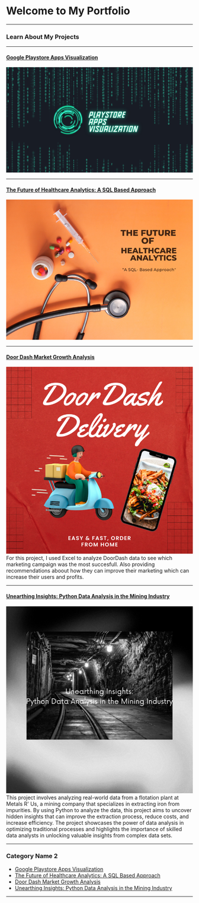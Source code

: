 # Welcome to My Portfolio

---

### Learn About My Projects

---
#### [Google Playstore Apps Visualization](https://public.tableau.com/app/profile/simran.pathak6739)
<img src="images/tableau.png?raw=true"/>

---
#### [The Future of Healthcare Analytics: A SQL Based Approach](https://www.linkedin.com/pulse/future-healthcare-analytics-sql-based-approach-simran-pathak/?trackingId=mMKCmXX9TuyBjquyzA71Bw%3D%3D)
<img src="images/the.png?raw=true"/>


---
#### [Door Dash Market Growth Analysis](https://www.linkedin.com/pulse/doordash-market-growth-analysis-simran-pathak/?trackingId=%2FdoKdFgRQ4K5SZovtwLvTA%3D%3D)
<img src="images/Red Simple 3D Food Delivery Order Instagram Post.png?raw=true"/>
For this project, I used Excel to analyze DoorDash data to see which marketing campaign was the most succesfull. Also providing recommendations aboout how they can improve their marketing which can increase their users and profits.

---
#### [Unearthing Insights: Python Data Analysis in the Mining Industry](https://www.linkedin.com/pulse/unearthing-insights-python-data-analysis-mining-industry-pathak/?trackingId=qwms2tAMQGetAjVRH%2B637g%3D%3D)
<img src="images/Manu.png?raw=true"/>
This project involves analyzing real-world data from a flotation plant at Metals R' Us, a mining company that specializes in extracting iron from impurities. By using Python to analyze the data, this project aims to uncover hidden insights that can improve the extraction process, reduce costs, and increase efficiency. The project showcases the power of data analysis in optimizing traditional processes and highlights the importance of skilled data analysts in unlocking valuable insights from complex data sets.


---

### Category Name 2

- [Google Playstore Apps Visualization](https://public.tableau.com/app/profile/simran.pathak6739)
- [The Future of Healthcare Analytics: A SQL Based Approach]([http://example.com/](https://www.linkedin.com/pulse/future-healthcare-analytics-sql-based-approach-simran-pathak/?trackingId=mMKCmXX9TuyBjquyzA71Bw%3D%3D))
- [Door Dash Market Growth Analysis](https://www.linkedin.com/pulse/doordash-market-growth-analysis-simran-pathak/?trackingId=%2FdoKdFgRQ4K5SZovtwLvTA%3D%3D)
- [Unearthing Insights: Python Data Analysis in the Mining Industry](https://www.linkedin.com/pulse/unearthing-insights-python-data-analysis-mining-industry-pathak/?trackingId=qwms2tAMQGetAjVRH%2B637g%3D%3D)

---




